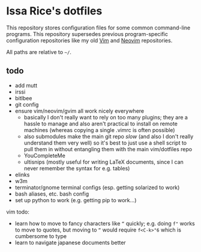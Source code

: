 # Issa Rice's dotfiles

This repository stores configuration files for some common command-line
programs. This repository supersedes previous program-specific
configuration repositories like my old [Vim][vim-repo] and
[Neovim][neovim-repo] repositories.

[vim-repo]: https://github.com/riceissa/vim
[neovim-repo]: https://github.com/riceissa/neovim

All paths are relative to `~/`.

## todo

- add mutt
- irssi
- bitlbee
- git config
- ensure vim/neovim/gvim all work nicely everywhere
    - basically I don't really want to rely on too many plugins; they are a hassle to manage and also aren't practical to install on remote machines (whereas copying a single .vimrc is often possible)
    - also submodules make the main git repo *slow* (and also I don't really understand them very well) so it's best to just use a shell script to pull them in without entangling them with the main vim/dotfiles repo
    - YouCompleteMe
    - ultisnips (mostly useful for writing LaTeX documents, since I can never remember the syntax for e.g. tables)
- elinks
- w3m
- terminator/gnome terminal configs (esp. getting solarized to work)
- bash aliases, etc. bash config
- set up python to work (e.g. getting pip to work...)

vim todo:

- learn how to move to fancy characters like `“` quickly; e.g. doing `f"` works to move to quotes, but moving to `“` would require `f<C-k>"6` which is cumbersome to type
- learn to navigate japanese documents better
